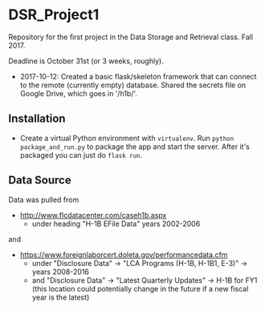 # DSR_Project1
Repository for the first project in the Data Storage and Retrieval class. Fall 2017.

Deadline is October 31st (or 3 weeks, roughly).

* 2017-10-12: Created a basic flask/skeleton framework that can connect to the remote (currently empty) database. Shared the secrets file on Google Drive, which goes in '<project root>/h1b/'.
 
 ## Installation
 
 * Create a virtual Python environment with `virtualenv`. Run `python package_and_run.py` to package the app and start the server. After it's packaged you can just do `flask run`.


## Data Source

Data was pulled from 

* http://www.flcdatacenter.com/caseh1b.aspx
  * under heading "H-1B EFile Data" years 2002-2006

and 

* https://www.foreignlaborcert.doleta.gov/performancedata.cfm
  * under "Disclosure Data" -> "LCA Programs (H-1B, H-1B1, E-3)" -> years 2008-2016
  * and "Disclosure Data" -> "Latest Quarterly Updates" -> H-1B for FY1 (this location could potentially change in the future if a new fiscal year is the latest)
